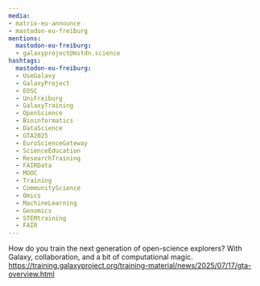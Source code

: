 ```yaml
---
media:
- matrix-eu-announce
- mastodon-eu-freiburg
mentions:
  mastodon-eu-freiburg:
  - galaxyproject@mstdn.science
hashtags:
  mastodon-eu-freiburg:
  - UseGalaxy
  - GalaxyProject
  - EOSC
  - UniFreiburg
  - GalaxyTraining
  - OpenScience
  - Bioinformatics
  - DataScience
  - GTA2025
  - EuroScienceGateway
  - ScienceEducation
  - ResearchTraining
  - FAIRData
  - MOOC
  - Training
  - CommunityScience
  - Omics
  - MachineLearning
  - Genomics
  - STEMtraining
  - FAIR
---
```

How do you train the next generation of open-science explorers? With Galaxy, collaboration, and a bit of computational magic.
https://training.galaxyproject.org/training-material/news/2025/07/17/gta-overview.html